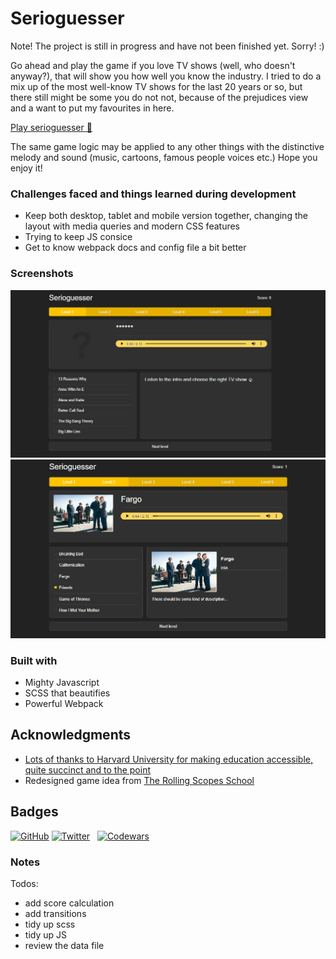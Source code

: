 # Serioguesser 

Note! The project is still in progress and have not been finished yet. Sorry! :)

Go ahead and play the game if you love TV shows (well, who doesn't anyway?), that will show you how well you know the industry.
I tried to do a mix up of the most well-know TV shows for the last 20 years or so, but there still might be some you do not not, because of the prejudices view and a want to put my favourites in here.

[Play serioguesser 🎲](https://master--benevolent-sunburst-dbd4f5.netlify.app/)

The same game logic may be applied to any other things with the distinctive melody and sound (music, cartoons, famous people voices etc.)
Hope you enjoy it!

### Challenges faced and things learned during development

- Keep both desktop, tablet and mobile version together, changing the layout with media queries and modern CSS features
- Trying to keep JS consice
- Get to know webpack docs and config file a bit better

### Screenshots

![Desktop preview](./screenshots/desktop-first-level.png)
![Desktop preview / TV show info](./screenshots/desktop-right-choice.png)

### Built with

- Mighty Javascript
- SCSS that beautifies
- Powerful Webpack

## Acknowledgments

- [Lots of thanks to Harvard University for making education accessible, quite succinct and to the point](https://cs50.harvard.edu/x/2023/)
- Redesigned game idea from [The Rolling Scopes School](https://rs.school/)

## Badges

[![GitHub](https://img.shields.io/github/followers/grinushka?style=social)](https://github.com/grinushka)
[![Twitter](https://img.shields.io/twitter/follow/grinushka)](https://twitter.com/grinushka)
&nbsp;
[![Codewars](https://img.shields.io/badge/Codewars-grinushka-red)](https://www.codewars.com/users/grinushka)
&nbsp;

### Notes

Todos:
- add score calculation
- add transitions
- tidy up scss
- tidy up JS
- review the data file
